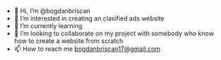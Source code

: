 - 👋 Hi, I’m @bogdanbriscan
- 👀 I’m interested in creating an clasified ads website
- 🌱 I’m currently learning 
- 💞️ I’m looking to collaborate on my project with somebody who know how to create a website from scratch 
- 📫 How to reach me bogdanbriscan17@gmail.com 
